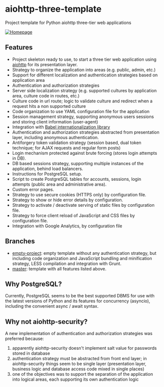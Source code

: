 # aiohttp-three-template
Project template for Python aiohttp three-tier web applications

[![Homepage](https://robertoprevato.github.io/demos/aiohttp-template/homepage.png)](https://robertoprevato.github.io/demos/aiohttp-template/homepage.png)

## Features
* Project skeleton ready to use, to start a three tier web application using [aiohttp](http://aiohttp.readthedocs.io/en/stable/web.html) for its presentation layer.
* Strategy to organize the application into areas (e.g. public, admin, etc.)
* Support for different localization and authentication strategies based on application area
* Authentication and authorization strategies
* Server side localization strategy (e.g. supported cultures by application area, culture code in routes, etc.)
* Culture code in url route; logic to validate culture and redirect when a request hits a non supported culture
* Code organization to use YAML configuration file for the application
* Session management strategy, supporting anonymous users sessions and storing client information (user-agent)
* Integration with [Babel internationalization library](http://babel.pocoo.org/en/latest/installation.html)
* Authentication and authorization strategies abstracted from presentation layer, including anonymous authentication.
* Antiforgery token validation strategy (session based, dual token technique; for AJAX requests and regular form posts)
* Login mechanism protected against brute forcing (stores login attempts in DB).
* DB based sessions strategy, supporting multiple instances of the application, behind load balancers.
* Instructions for PostgreSQL setup.
* Script to create PostgreSQL tables for accounts, sessions, login attempts (public area and administrative area).
* Custom error pages.
* Strategy to use secure cookies (HTTPS only) by configuration file.
* Strategy to show or hide error details by configuration.
* Strategy to activate / deactivate serving of static files by configuration file.
* Strategy to force client reload of JavaScript and CSS files by configuration file.
* Integration with Google Analytics, by configuration file

## Branches
* [empty-project](https://github.com/RobertoPrevato/aiohttp-three-template/tree/empty-project): empty template without any authentication strategy, but including code organization and JavaScript bundling and minification strategy, LESS compilation and integration with Grunt.
* [master](https://github.com/RobertoPrevato/aiohttp-three-template/tree/master): template with all features listed above.

## Why PostgreSQL?
Currently, PostgreSQL seems to be the best supported DBMS for use with the latest versions of Python and its features for concurrency (asyncio), including the convenient async / await syntax.

## Why not aiohttp-security?
A new implementation of authentication and authorization strategies was preferred because:
1. apparently aiohttp-security doesn't implement salt value for passwords stored in database
2. authentication strategy must be abstracted from front end layer; in aiohttp-security things seem to be single layer (presentation layer, business logic and database access code mixed in single places)
3. one of the objectives was to support the separation of the application into logical areas, each supporting its own authentication logic

